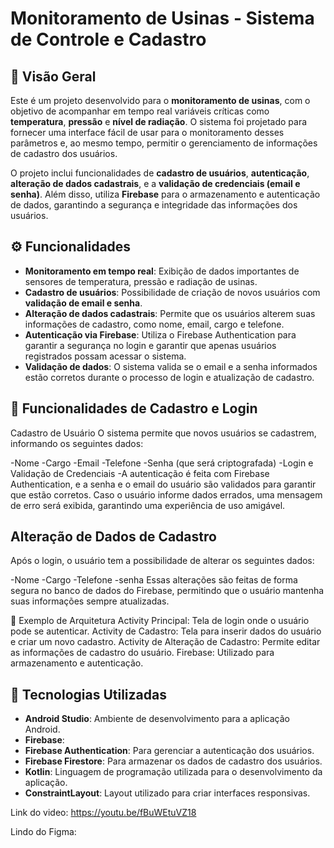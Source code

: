 # Monitoramento de Usinas - Sistema de Controle e Cadastro

## 📍 Visão Geral

Este é um projeto desenvolvido para o **monitoramento de usinas**, com o objetivo de acompanhar em tempo real variáveis críticas como **temperatura**, **pressão** e **nível de radiação**. O sistema foi projetado para fornecer uma interface fácil de usar para o monitoramento desses parâmetros e, ao mesmo tempo, permitir o gerenciamento de informações de cadastro dos usuários.

O projeto inclui funcionalidades de **cadastro de usuários**, **autenticação**, **alteração de dados cadastrais**, e a **validação de credenciais (email e senha)**. Além disso, utiliza **Firebase** para o armazenamento e autenticação de dados, garantindo a segurança e integridade das informações dos usuários.

## ⚙️ Funcionalidades

- **Monitoramento em tempo real**: Exibição de dados importantes de sensores de temperatura, pressão e radiação de usinas.
- **Cadastro de usuários**: Possibilidade de criação de novos usuários com **validação de email e senha**.
- **Alteração de dados cadastrais**: Permite que os usuários alterem suas informações de cadastro, como nome, email, cargo e telefone.
- **Autenticação via Firebase**: Utiliza o Firebase Authentication para garantir a segurança no login e garantir que apenas usuários registrados possam acessar o sistema.
- **Validação de dados**: O sistema valida se o email e a senha informados estão corretos durante o processo de login e atualização de cadastro.

 ## **🔑 Funcionalidades de Cadastro e Login**
Cadastro de Usuário
O sistema permite que novos usuários se cadastrem, informando os seguintes dados:

-Nome
-Cargo
-Email
-Telefone
-Senha (que será criptografada)
-Login e Validação de Credenciais
-A autenticação é feita com Firebase Authentication, e a senha e o email do usuário são validados para garantir que estão corretos. Caso o usuário informe dados errados, uma mensagem de erro será exibida, garantindo uma experiência de uso amigável.

## **Alteração de Dados de Cadastro**
Após o login, o usuário tem a possibilidade de alterar os seguintes dados:

-Nome
-Cargo
-Telefone
-senha
Essas alterações são feitas de forma segura no banco de dados do Firebase, permitindo que o usuário mantenha suas informações sempre atualizadas.

📜 Exemplo de Arquitetura
Activity Principal: Tela de login onde o usuário pode se autenticar.
Activity de Cadastro: Tela para inserir dados do usuário e criar um novo cadastro.
Activity de Alteração de Cadastro: Permite editar as informações de cadastro do usuário.
Firebase: Utilizado para armazenamento e autenticação.

## 🚀 Tecnologias Utilizadas

- **Android Studio**: Ambiente de desenvolvimento para a aplicação Android.
- **Firebase**:
- **Firebase Authentication**: Para gerenciar a autenticação dos usuários.
- **Firebase Firestore**: Para armazenar os dados de cadastro dos usuários.
- **Kotlin**: Linguagem de programação utilizada para o desenvolvimento da aplicação.
- **ConstraintLayout**: Layout utilizado para criar interfaces responsivas.

Link do video: https://youtu.be/fBuWEtuVZ18

Lindo do Figma: 
